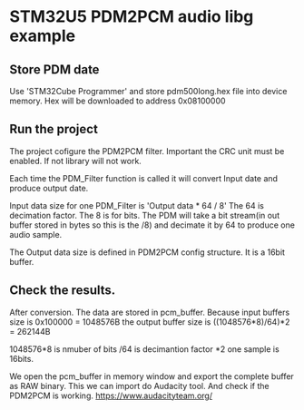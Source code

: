 # STM32U5 PDM2PCM audio libg example

## Store PDM date

Use 'STM32Cube Programmer' and store pdm500long.hex file into device memory. Hex will be downloaded to address 0x08100000


## Run the project

The project cofigure the PDM2PCM filter. Important the CRC unit must be enabled. If not library will not work. 

Each time the PDM_Filter function is called it will convert Input date and produce output date.

Input data size for one PDM_Filter is
'Output data * 64 / 8'  The 64 is decimation factor. The 8 is for bits. 
The PDM will take a bit stream(in out buffer stored in bytes so this is the /8) and decimate it by 64 to produce one audio sample. 

The Output data size is defined in PDM2PCM config structure. It is a 16bit buffer. 


## Check the results. 

After conversion. 
The data are stored in pcm_buffer. 
Because input buffers size is 0x100000 = 1048576B 
the output buffer size is ((1048576*8)/64)*2 = 262144B

1048576*8 is nmuber of bits
/64 is decimantion factor
*2 one sample is 16bits. 

We open the  pcm_buffer in memory window and export the complete buffer as RAW binary.
This we can import do Audacity tool. And check if the PDM2PCM is working. 
https://www.audacityteam.org/


